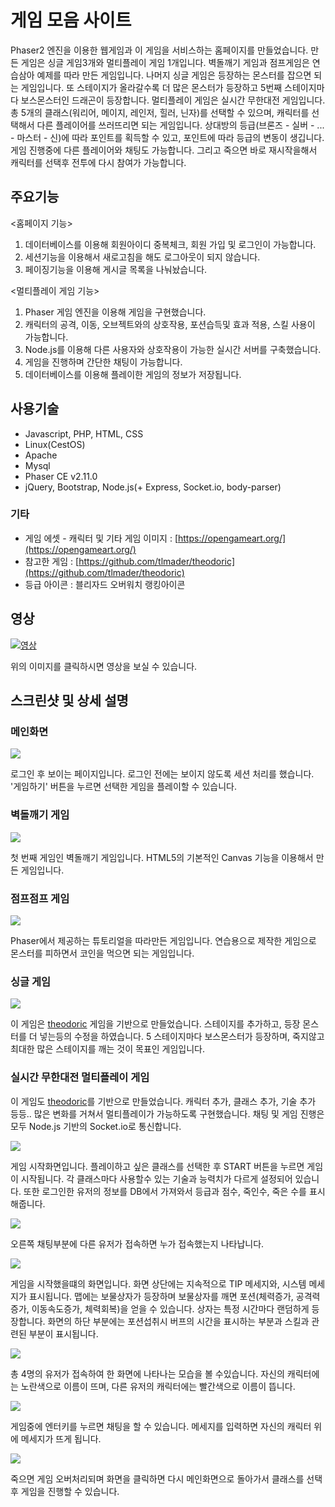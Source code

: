 # 게임 모음 사이트
Phaser2 엔진을 이용한 웹게임과 이 게임을 서비스하는 홈페이지를 만들었습니다.
만든 게임은 싱글 게임3개와 멀티플레이 게임 1개입니다.
벽돌깨기 게임과 점프게임은 연습삼아 예제를 따라 만든 게임입니다.
나머지 싱글 게임은 등장하는 몬스터를 잡으면 되는 게임입니다.
또 스테이지가 올라갈수록 더 많은 몬스터가 등장하고 5번째 스테이지마다 보스몬스터인 드래곤이 등장합니다.
멀티플레이 게임은 실시간 무한대전 게임입니다.
총 5개의 클래스(워리어, 메이지, 레인저, 힐러, 닌자)를 선택할 수 있으며, 캐릭터를 선택해서 다른 플레이어를 쓰러뜨리면 되는 게임입니다.
상대방의 등급(브론즈 - 실버 - ... - 마스터 - 신)에 따라 포인트를 획득할 수 있고, 포인트에 따라 등급의 변동이 생깁니다.
게임 진행중에 다른 플레이어와 채팅도 가능합니다.
그리고 죽으면 바로 재시작을해서 캐릭터를 선택후 전투에 다시 참여가 가능합니다.


## 주요기능
<홈페이지 기능>

1. 데이터베이스를 이용해 회원아이디 중복체크, 회원 가입 및 로그인이 가능합니다.
2. 세션기능을 이용해서 새로고침을 해도 로그아웃이 되지 않습니다.
3. 페이징기능을 이용해 게시글 목록을 나눠놨습니다.

<멀티플레이 게임 기능>

1. Phaser 게임 엔진을 이용해 게임을 구현했습니다.
2. 캐릭터의 공격, 이동, 오브젝트와의 상호작용, 포션습득및 효과 적용, 스킬 사용이 가능합니다.
3. Node.js를 이용해 다른 사용자와 상호작용이 가능한 실시간 서버를 구축했습니다.
4. 게임을 진행하며 간단한 채팅이 가능합니다.
5. 데이터베이스를 이용해 플레이한 게임의 정보가 저장됩니다.


## 사용기술
- Javascript, PHP, HTML, CSS
- Linux(CestOS)
- Apache
- Mysql
- Phaser CE v2.11.0
- jQuery, Bootstrap, Node.js(+ Express, Socket.io, body-parser)


### 기타
- 게임 에셋 - 캐릭터 및 기타 게임 이미지 : [https://opengameart.org/](https://opengameart.org/)
- 참고한 게임 : [https://github.com/tlmader/theodoric](https://github.com/tlmader/theodoric)
- 등급 아이콘 : 블리자드 오버워치 랭킹아이콘


## 영상

[![영상](http://img.youtube.com/vi/jJusL--wq4Q/0.jpg)](https://youtu.be/jJusL--wq4Q "영상")

위의 이미지를 클릭하시면 영상을 보실 수 있습니다.


## 스크린샷 및 상세 설명

### 메인화면
<img src="img/001.png">

로그인 후 보이는 페이지입니다. 로그인 전에는 보이지 않도록 세션 처리를 했습니다. '게임하기' 버튼을 누르면 선택한 게임을 플레이할 수 있습니다.


### 벽돌깨기 게임
<img src="img/002.png">

첫 번째 게임인 벽돌깨기 게임입니다. HTML5의 기본적인 Canvas 기능을 이용해서 만든 게임입니다.


### 점프점프 게임
<img src="img/003.png">

Phaser에서 제공하는 튜토리얼을 따라만든 게임입니다. 연습용으로 제작한 게임으로 몬스터를 피하면서 코인을 먹으면 되는 게임입니다.


### 싱글 게임
<img src="img/004.png">

이 게임은 [theodoric](http://tlmader.github.io/theodoric/) 게임을 기반으로 만들었습니다. 스테이지를 추가하고, 등장 몬스터를 더 넣는등의 수정을 하였습니다. 5 스테이지마다 보스몬스터가 등장하며, 죽지않고 최대한 많은 스테이지를 깨는 것이 목표인 게임입니다.


### 실시간 무한대전 멀티플레이 게임

이 게임도 [theodoric](http://tlmader.github.io/theodoric/)를 기반으로 만들었습니다. 캐릭터 추가, 클래스 추가, 기술 추가 등등.. 많은 변화를 거쳐서 멀티플레이가 가능하도록 구현했습니다. 채팅 및 게임 진행은 모두 Node.js 기반의 Socket.io로 통신합니다.

<img src="img/005.png">

게임 시작화면입니다. 플레이하고 싶은 클래스를 선택한 후 START 버튼을 누르면 게임이 시작됩니다. 각 클래스마다 사용할수 있는 기술과 능력치가 다르게 설정되어 있습니다. 또한 로그인한 유저의 정보를 DB에서 가져와서 등급과 점수, 죽인수, 죽은 수를 표시해줍니다.


<img src="img/006.png">

오른쪽 채팅부분에 다른 유저가 접속하면 누가 접속했는지 나타납니다. 

<img src="img/007.png">

게임을 시작했을떄의 화면입니다. 화면 상단에는 지속적으로 TIP 메세지와, 시스템 메세지가 표시됩니다.
맵에는 보물상자가 등장하며 보물상자를 깨면 포션(체력증가, 공격력증가, 이동속도증가, 체력회복)을 얻을 수 있습니다. 상자는 특정 시간마다 랜덤하게 등장합니다.
화면의 하단 부분에는 포션섭취시 버프의 시간을 표시하는 부분과 스킬과 관련된 부분이 표시됩니다.

<img src="img/008.png">

총 4명의 유저가 접속하여 한 화면에 나타나는 모습을 볼 수있습니다. 자신의 캐릭터에는 노란색으로 이름이 뜨며, 다른 유저의 캐릭터에는 빨간색으로 이름이 뜹니다.

<img src="img/009.png">

게임중에 엔터키를 누르면 채팅을 할 수 있습니다. 메세지를 입력하면 자신의 캐릭터 위에 메세지가 뜨게 됩니다.

<img src="img/010.png">

죽으면 게임 오버처리되며 화면을 클릭하면 다시 메인화면으로 돌아가서 클래스를 선택 후 게임을 진행할 수 있습니다.